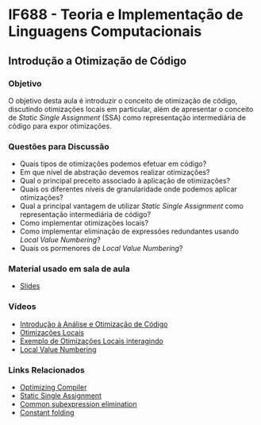 # IF688 - Teoria e Implementação de Linguagens Computacionais

## Introdução a Otimização de Código

### Objetivo

O objetivo desta aula é introduzir o conceito de otimização de código, discutindo otimizações locais em particular, além de apresentar o conceito de _Static Single Assignment_ (SSA) como representação intermediária de código para expor otimizações.

### Questões para Discussão

- Quais tipos de otimizações podemos efetuar em código? 
- Em que nível de abstração devemos realizar otimizações? 
- Qual o principal preceito associado à aplicação de otimizações? 
- Quais os diferentes níveis de granularidade onde podemos aplicar otimizações? 
- Qual a principal vantagem de utilizar _Static Single Assignment_ como representação intermediária de código? 
- Como implementar otimizações locais? 
- Como implementar eliminação de expressões redundantes usando _Local Value Numbering_?
- Quais os pormenores de _Local Value Numbering_?

### Material usado em sala de aula

- [Slides](https://drive.google.com/file/d/1j2rCNcLbRzEfxd5GfggizphloYTo6k7t/view)

### Vídeos
- [Introdução à Análise e Otimização de Código](https://www.youtube.com/watch?v=84EGVK1UlDA)
- [Otimizações Locais](https://www.youtube.com/watch?v=_d3iWKx-xDI)
- [Exemplo de Otimizações Locais interagindo](https://youtu.be/wXepvg3SneE)
- [Local Value Numbering](https://youtu.be/9BHK3q_2BGQ)

### Links Relacionados

- [Optimizing Compiler](https://en.wikipedia.org/wiki/Optimizing_compiler)
- [Static Single Assignment](https://en.wikipedia.org/wiki/Static_single_assignment_form)
- [Common subexpression elimination](https://en.wikipedia.org/wiki/Common_subexpression_elimination)
- [Constant folding](https://en.wikipedia.org/wiki/Constant_folding)